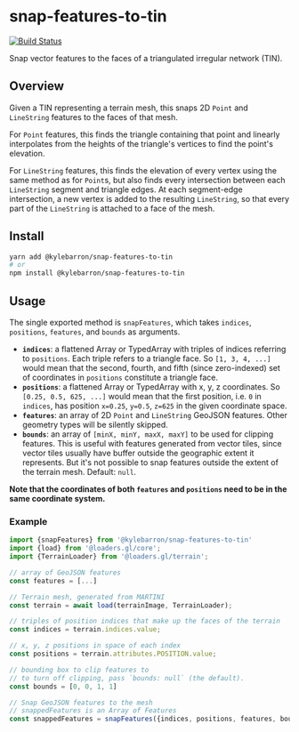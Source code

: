 # snap-features-to-tin

[![Build Status](https://travis-ci.org/kylebarron/snap-to-tin.svg?branch=master)](https://travis-ci.org/kylebarron/snap-to-tin)

Snap vector features to the faces of a triangulated irregular network (TIN).

## Overview

Given a TIN representing a terrain mesh, this snaps 2D `Point` and `LineString`
features to the faces of that mesh.

For `Point` features, this finds the triangle containing that point and linearly
interpolates from the heights of the triangle's vertices to find the point's
elevation.

For `LineString` features, this finds the elevation of every vertex using the
same method as for `Point`s, but also finds every intersection between each
`LineString` segment and triangle edges. At each segment-edge intersection, a
new vertex is added to the resulting `LineString`, so that every part of the
`LineString` is attached to a face of the mesh.

## Install

```bash
yarn add @kylebarron/snap-features-to-tin
# or
npm install @kylebarron/snap-features-to-tin
```

## Usage

The single exported method is `snapFeatures`, which takes `indices`, `positions`, `features`,
and `bounds` as arguments.

- **`indices`**: a flattened Array or TypedArray with triples of indices referring to `positions`. Each triple refers to a triangle face. So `[1, 3, 4, ...]` would mean that the second, fourth, and fifth (since zero-indexed) set of coordinates in `positions` constitute a triangle face.
- **`positions`**: a flattened Array or TypedArray with x, y, z coordinates. So `[0.25, 0.5, 625, ...]` would mean that the first position, i.e. `0` in `indices`, has position `x=0.25`, `y=0.5`, `z=625` in the given coordinate space.
- **`features`**: an array of 2D `Point` and `LineString` GeoJSON features. Other geometry types will be silently skipped.
- **`bounds`**: an array of `[minX, minY, maxX, maxY]` to be used for clipping features. This is useful with features generated from vector tiles, since vector tiles usually have buffer outside the geographic extent it represents. But it's not possible to snap features outside the extent of the terrain mesh. Default: `null`.

**Note that the coordinates of both `features` and `positions` need to be in the
same coordinate system.**


### Example

```js
import {snapFeatures} from '@kylebarron/snap-features-to-tin'
import {load} from '@loaders.gl/core';
import {TerrainLoader} from '@loaders.gl/terrain';

// array of GeoJSON features
const features = [...]

// Terrain mesh, generated from MARTINI
const terrain = await load(terrainImage, TerrainLoader);

// triples of position indices that make up the faces of the terrain
const indices = terrain.indices.value;

// x, y, z positions in space of each index
const positions = terrain.attributes.POSITION.value;

// bounding box to clip features to
// to turn off clipping, pass `bounds: null` (the default).
const bounds = [0, 0, 1, 1]

// Snap GeoJSON features to the mesh
// snappedFeatures is an Array of Features
const snappedFeatures = snapFeatures({indices, positions, features, bounds})
```
